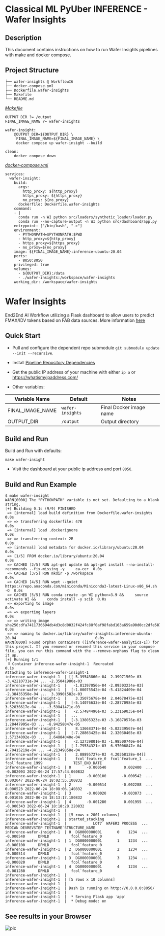 # Classical ML PyUber INFERENCE - Wafer Insights
## Description
This document contains instructions on how to run Wafer Insights pipelines with make and docker compose.
## Project Structure 
```
├── wafer-insights @ WorkflowI6
├── docker-compose.yml
├── Dockerfile.wafer-insights
├── Makefile
└── README.md
```
[_Makefile_](Makefile)
```
OUTPUT_DIR ?= /output
FINAL_IMAGE_NAME ?= wafer-insights

wafer-insight:
	@OUTPUT_DIR=${OUTPUT_DIR} \
	 FINAL_IMAGE_NAME=${FINAL_IMAGE_NAME} \
 	 docker compose up wafer-insight --build

clean: 
	docker compose down
```
[_docker-compose.yml_](docker-compose.yml)
```
services:
  wafer-insight:
    build:
      args: 
        http_proxy: ${http_proxy}
        https_proxy: ${https_proxy}
        no_proxy: ${no_proxy}
      dockerfile: Dockerfile.wafer-insights
    command: 
    - |
      conda run -n WI python src/loaders/synthetic_loader/loader.py
      conda run --no-capture-output -n WI python src/dashboard/app.py
    entrypoint: ["/bin/bash", "-c"]
    environment: 
      - PYTHONPATH=$PYTHONPATH:$PWD
      - http_proxy=${http_proxy}
      - https_proxy=${https_proxy}
      - no_proxy=${no_proxy}
    image: ${FINAL_IMAGE_NAME}:inference-ubuntu-20.04
    ports: 
      - 8050:8050
    privileged: true
    volumes: 
      - ${OUTPUT_DIR}:/data
      - ./wafer-insights:/workspace/wafer-insights
    working_dir: /workspace/wafer-insights
```

# Wafer Insights
End2End AI Workflow utilizing a Flask dashboard to allow users to predict FMAX/IDV tokens based on FAB data sources. More information [here](https://github.com/intel-sandbox/applications.ai.appliedml.workflow.waferinsights/tree/WorkflowI6)

## Quick Start
* Pull and configure the dependent repo submodule `git submodule update --init --recursive`.

* Install [Pipeline Repository Dependencies](https://github.com/intel-innersource/frameworks.ai.infrastructure.machine-learning-operations/blob/develop/pipelines/README.md)

* Get the public IP address of your machine with either `ip a` or https://whatismyipaddress.com/

* Other variables:

| Variable Name | Default | Notes |
| --- | --- | --- |
| FINAL_IMAGE_NAME | `wafer-insights` | Final Docker image name |
| OUTPUT_DIR | `/output` | Output directory |

## Build and Run
Build and Run with defaults:
```
make wafer-insight
```

* Visit the dashboard at your public ip address and port `8050`.

## Build and Run Example
```
$ make wafer-insight
WARN[0000] The "PYTHONPATH" variable is not set. Defaulting to a blank string. 
[+] Building 0.1s (9/9) FINISHED                                                                                 
 => [internal] load build definition from Dockerfile.wafer-insights                                         0.0s
 => => transferring dockerfile: 47B                                                                         0.0s
 => [internal] load .dockerignore                                                                           0.0s
 => => transferring context: 2B                                                                             0.0s
 => [internal] load metadata for docker.io/library/ubuntu:20.04                                             0.0s
 => [1/5] FROM docker.io/library/ubuntu:20.04                                                               0.0s
 => CACHED [2/5] RUN apt-get update && apt-get install --no-install-recommends --fix-missing -y     ca-cer  0.0s
 => CACHED [3/5] RUN mkdir -p /workspace                                                                    0.0s
 => CACHED [4/5] RUN wget --quiet https://repo.anaconda.com/miniconda/Miniconda3-latest-Linux-x86_64.sh -O  0.0s
 => CACHED [5/5] RUN conda create -yn WI python=3.9 &&     source activate WI &&     conda install -y scik  0.0s
 => exporting to image                                                                                      0.0s
 => => exporting layers                                                                                     0.0s
 => => writing image sha256:dfa7411736694db4d3c8d0032f424fc88f0af98fabd163a659a90d0cc2dfe587                0.0s
 => => naming to docker.io/library/wafer-insights:inference-ubuntu-20.04                                    0.0s
WARN[0000] Found orphan containers ([inference-wafer-analytics-1]) for this project. If you removed or renamed this service in your compose file, you can run this command with the --remove-orphans flag to clean it up. 
[+] Running 1/1
 ⠿ Container inference-wafer-insight-1  Recreated                                                           0.1s
Attaching to inference-wafer-insight-1
inference-wafer-insight-1  | [[-5.39543860e-04  2.39971569e-03 -3.42210731e-04 ... -2.35041980e-03
inference-wafer-insight-1  |   -1.81397056e-04 -2.09303234e-03]
inference-wafer-insight-1  |  [-1.00075542e-04 -5.41824409e-04 -2.38435358e-04 ...  3.39901582e-03
inference-wafer-insight-1  |    3.35075678e-04  2.04678475e-03]
inference-wafer-insight-1  |  [-5.14076633e-04 -2.28770984e-03  3.52836617e-04 ... -3.59841471e-03
inference-wafer-insight-1  |   -2.57484490e-03  5.23169035e-04]
inference-wafer-insight-1  |  ...
inference-wafer-insight-1  |  [-3.13805323e-03 -3.16870576e-03  1.28447995e-03 ... -8.94258047e-05
inference-wafer-insight-1  |    8.13668371e-04 -5.02239567e-04]
inference-wafer-insight-1  |  [-7.28863425e-04  2.32030465e-03  1.57134892e-03 ...  2.64884040e-04
inference-wafer-insight-1  |   -2.12739801e-03 -1.98500740e-04]
inference-wafer-insight-1  |  [-1.79534321e-03  6.97006847e-04  4.70415219e-04 ... -4.21349858e-04
inference-wafer-insight-1  |    2.88895727e-03  4.20368128e-04]]
inference-wafer-insight-1  |    fcol`feature_0  fcol`feature_1  ...  fcol`feature_1999              TEST_END_DATE
inference-wafer-insight-1  | 0       -0.000540        0.002400  ...          -0.002093 2022-06-24 17:57:44.060832
inference-wafer-insight-1  | 1       -0.000100       -0.000542  ...           0.002047 2022-06-24 18:02:55.100832
inference-wafer-insight-1  | 2       -0.000514       -0.002288  ...           0.000523 2022-06-24 18:08:06.140832
inference-wafer-insight-1  | 3       -0.000020       -0.003073  ...           0.001036 2022-06-24 18:13:17.180832
inference-wafer-insight-1  | 4       -0.001280        0.001955  ...          -0.000343 2022-06-24 18:18:28.220832
inference-wafer-insight-1  | 
inference-wafer-insight-1  | [5 rows x 2001 columns]
inference-wafer-insight-1  | started_stacking
inference-wafer-insight-1  |            LOT7  WAFER3 PROCESS  ...    MEDIAN DEVREVSTEP TESTNAME`STRUCTURE_NAME
inference-wafer-insight-1  | 0  DG0000000001       0    1234  ... -0.000540      DPMLD          fcol`feature_0
inference-wafer-insight-1  | 1  DG0000000001       1    1234  ... -0.000100      DPMLD          fcol`feature_0
inference-wafer-insight-1  | 2  DG0000000001       2    1234  ... -0.000514      DPMLD          fcol`feature_0
inference-wafer-insight-1  | 3  DG0000000001       3    1234  ... -0.000020      DPMLD          fcol`feature_0
inference-wafer-insight-1  | 4  DG0000000001       4    1234  ... -0.001280      DPMLD          fcol`feature_0
inference-wafer-insight-1  | 
inference-wafer-insight-1  | [5 rows x 10 columns]
inference-wafer-insight-1  | 
inference-wafer-insight-1  | Dash is running on http://0.0.0.0:8050/
inference-wafer-insight-1  | 
inference-wafer-insight-1  |  * Serving Flask app 'app'
inference-wafer-insight-1  |  * Debug mode: on
```

## See results in your Browser

![pic](https://github.com/intel-innersource/frameworks.ai.infrastructure.machine-learning-operations/assets/43555799/0b3a2b8c-5355-47c7-8f50-7a75c8a5f48a)
